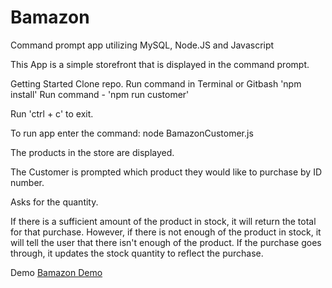 # Bamazon
Command prompt app utilizing MySQL, Node.JS and Javascript

This App is a simple storefront that is displayed in the command prompt. 

Getting Started
Clone repo.
Run command in Terminal or Gitbash 'npm install'
Run command - 'npm run customer'

Run 'ctrl + c' to exit.

To run app enter the command:
 node BamazonCustomer.js

The products in the store are displayed.

The Customer is prompted which product they would like to purchase by ID number.

Asks for the quantity.

If there is a sufficient amount of the product in stock, it will return the total for that purchase.
However, if there is not enough of the product in stock, it will tell the user that there isn't enough of the product.
If the purchase goes through, it updates the stock quantity to reflect the purchase.

Demo
[Bamazon Demo](https://drive.google.com/open?id=1POgnvO8LMaaZmKD-vQdoJJBEWV3yyVvj)
